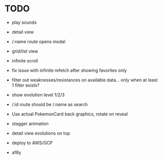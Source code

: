 # TODO

- play sounds
- detail view
- /:name route opens modal
- grid/list view
- infinite scroll
- fix issue with infinite refetch after showing favorites only

- filter out weaknesses/resistances on available data... only when at least 1 filter exists?
- show evolution level 1/2/3
- /:id route should be /:name as search
- Use actual PokemonCard back graphics, rotate on reveal
- stagger animation
- detail view evolutions on top
- deploy to AWS/GCP
- a18y
